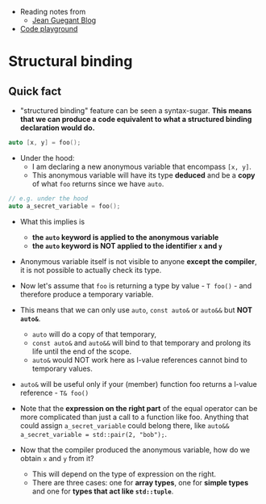 - Reading notes from
  - [Jean Guegant Blog](https://jguegant.github.io/blogs/tech/structured-bindings.html#structured-bindings)
- [Code playground](structural_binding.h)
# Structural binding

## Quick fact
- "structured binding" feature can be seen a syntax-sugar. **This means that we can produce a code equivalent to what a structured binding declaration would do.**
```cpp
auto [x, y] = foo();
```
- Under the hood:
  - I am declaring a new anonymous variable that encompass `[x, y]`.
  - This anonymous variable will have its type **deduced** and be a **copy** of what `foo` returns since we have `auto`.
```cpp
// e.g. under the hood
auto a_secret_variable = foo();
```
- What this implies is
  - **the `auto` keyword is applied to the anonymous variable**
  - **the `auto` keyword is NOT applied to the identifier `x` and `y`**
- Anonymous variable itself is not visible to anyone **except the compiler**, it is not possible to actually check its type.


- Now let's assume that `foo` is returning a type by value - `T foo()` - and therefore produce a temporary variable.

- This means that we can only use `auto`, `const auto&` or `auto&&` but **NOT `auto&`**.
  - `auto` will do a copy of that temporary,
  - `const auto&` and `auto&&` will bind to that temporary and prolong its life until the end of the scope.
  - `auto&` would NOT work here as l-value references cannot bind to temporary values.
- `auto&` will be useful only if your (member) function foo returns a l-value reference - `T& foo()`

- Note that the **expression on the right part** of the equal operator can be more complicated than just a call to a function like foo. Anything that could assign `a_secret_variable` could belong there, like `auto&& a_secret_variable = std::pair(2, "bob");`.

- Now that the compiler produced the anonymous variable, how do we obtain `x` and `y` from it?
  - This will depend on the type of expression on the right.
  - There are three cases: one for **array types**, one for **simple types** and one for **types that act like `std::tuple`**.

